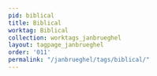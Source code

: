 ```yaml
---
pid: biblical
title: Biblical
worktag: Biblical
collection: worktags_janbrueghel
layout: tagpage_janbrueghel
order: '011'
permalink: "/janbrueghel/tags/biblical/"
---
```

